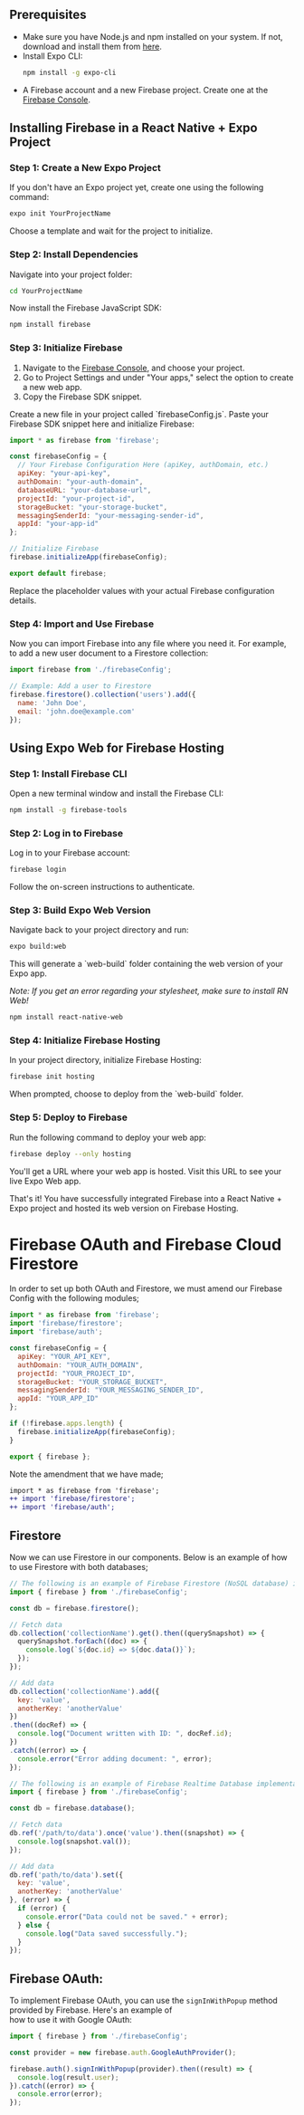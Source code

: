 ## Prerequisites

- Make sure you have Node.js and npm installed on your system. If not, download and install them from [here](https://nodejs.org/).
- Install Expo CLI:
  ```bash
  npm install -g expo-cli
  ```
- A Firebase account and a new Firebase project. Create one at the [Firebase Console](https://console.firebase.google.com/).

## Installing Firebase in a React Native + Expo Project

### Step 1: Create a New Expo Project

If you don't have an Expo project yet, create one using the following command:

```bash
expo init YourProjectName
```

Choose a template and wait for the project to initialize.

### Step 2: Install Dependencies

Navigate into your project folder:

```bash
cd YourProjectName
```

Now install the Firebase JavaScript SDK:

```bash
npm install firebase
```
### Step 3: Initialize Firebase

1. Navigate to the [Firebase Console](https://console.firebase.google.com/), and choose your project.
2. Go to Project Settings and under "Your apps," select the option to create a new web app.
3. Copy the Firebase SDK snippet.

Create a new file in your project called \`firebaseConfig.js\`. Paste your Firebase SDK snippet here and initialize Firebase:

```javascript
import * as firebase from 'firebase';

const firebaseConfig = {
  // Your Firebase Configuration Here (apiKey, authDomain, etc.)
  apiKey: "your-api-key", 
  authDomain: "your-auth-domain", 
  databaseURL: "your-database-url", 
  projectId: "your-project-id", 
  storageBucket: "your-storage-bucket", 
  messagingSenderId: "your-messaging-sender-id", 
  appId: "your-app-id"
};

// Initialize Firebase
firebase.initializeApp(firebaseConfig);

export default firebase;
```

Replace the placeholder values with your actual Firebase configuration details.

### Step 4: Import and Use Firebase

Now you can import Firebase into any file where you need it. For example, to add a new user document to a Firestore collection:

```javascript
import firebase from './firebaseConfig';

// Example: Add a user to Firestore
firebase.firestore().collection('users').add({
  name: 'John Doe',
  email: 'john.doe@example.com'
});
```
## Using Expo Web for Firebase Hosting

### Step 1: Install Firebase CLI

Open a new terminal window and install the Firebase CLI:

```bash
npm install -g firebase-tools
```
### Step 2: Log in to Firebase

Log in to your Firebase account:

```bash
firebase login
```

Follow the on-screen instructions to authenticate.

### Step 3: Build Expo Web Version

Navigate back to your project directory and run:

```bash
expo build:web
```

This will generate a \`web-build\` folder containing the web version of your Expo app.

*Note: If you get an error regarding your stylesheet, make sure to install RN Web!*
```bash
npm install react-native-web
```
### Step 4: Initialize Firebase Hosting

In your project directory, initialize Firebase Hosting:

```bash
firebase init hosting
```

When prompted, choose to deploy from the \`web-build\` folder.

### Step 5: Deploy to Firebase

Run the following command to deploy your web app:

```bash
firebase deploy --only hosting
```

You'll get a URL where your web app is hosted. Visit this URL to see your live Expo Web app.

That's it! You have successfully integrated Firebase into a React Native + Expo project and hosted its web version on Firebase Hosting.

# Firebase OAuth and Firebase Cloud Firestore

In order to set up both OAuth and Firestore, we must amend our Firebase Config with the following modules;
```javascript
import * as firebase from 'firebase';
import 'firebase/firestore';
import 'firebase/auth';

const firebaseConfig = {
  apiKey: "YOUR_API_KEY",
  authDomain: "YOUR_AUTH_DOMAIN",
  projectId: "YOUR_PROJECT_ID",
  storageBucket: "YOUR_STORAGE_BUCKET",
  messagingSenderId: "YOUR_MESSAGING_SENDER_ID",
  appId: "YOUR_APP_ID"
};

if (!firebase.apps.length) {
  firebase.initializeApp(firebaseConfig);
}

export { firebase };
```

Note the amendment that we have made;
```diff
import * as firebase from 'firebase';
++ import 'firebase/firestore';
++ import 'firebase/auth';
```

## Firestore

Now we can use Firestore in our components. Below is an example of how to use Firestore with both databases;
```js
// The following is an example of Firebase Firestore (NoSQL database) implementation within a component. 
import { firebase } from './firebaseConfig';

const db = firebase.firestore();

// Fetch data
db.collection('collectionName').get().then((querySnapshot) => {
  querySnapshot.forEach((doc) => {
    console.log(`${doc.id} => ${doc.data()}`);
  });
});

// Add data
db.collection('collectionName').add({
  key: 'value',
  anotherKey: 'anotherValue'
})
.then((docRef) => {
  console.log("Document written with ID: ", docRef.id);
})
.catch((error) => {
  console.error("Error adding document: ", error);
});
```

```js
// The following is an example of Firebase Realtime Database implementation within a component. 
import { firebase } from './firebaseConfig';

const db = firebase.database();

// Fetch data
db.ref('/path/to/data').once('value').then((snapshot) => {
  console.log(snapshot.val());
});

// Add data
db.ref('path/to/data').set({
  key: 'value',
  anotherKey: 'anotherValue'
}, (error) => {
  if (error) {
    console.error("Data could not be saved." + error);
  } else {
    console.log("Data saved successfully.");
  }
});
```
## Firebase OAuth:

To implement Firebase OAuth, you can use the `signInWithPopup` method provided by Firebase. Here's an example of how to use it with Google OAuth:
```js
import { firebase } from './firebaseConfig';

const provider = new firebase.auth.GoogleAuthProvider();

firebase.auth().signInWithPopup(provider).then((result) => {
  console.log(result.user);
}).catch((error) => {
  console.error(error);
});
```
